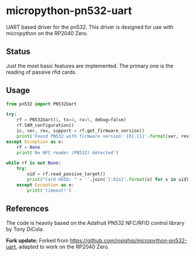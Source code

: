 # micropython-pn532-uart
UART based driver for the pn532. This driver is designed for use with micropython on the RP2040 Zero.

## Status
Just the most basic features are implemented. The primary one is the reading of passive rfid cards.

## Usage

```python
from pn532 import PN532Uart

try:
    rf = PN532Uart(1, tx=4, rx=5, debug=false)
    rf.SAM_configuration()
    ic, ver, rev, support = rf.get_firmware_version()
    print('Found PN532 with firmware version: {0}.{1}'.format(ver, rev))
except Exception as e:
    rf = None
    print('No NFC reader (PN532) detected')

while rf is not None:
    try:
        uid = rf.read_passive_target()
        print("Card UUID: " + ''.join('{:02x}'.format(x) for x in uid))
    except Exception as e:
        print('timeout!')
```

## References

The code is heavily based on the Adafruit PN532 NFC/RFID control library by Tony DiCola.

__Fork update:__ Forked from https://github.com/insighio/micropython-pn532-uart, adapted to work on the RP2040 Zero.
